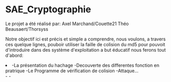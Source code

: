# SAE_Cryptographie
Le projet a été réalisé par:
  Axel Marchand/Couette21
  Théo Beausaert/Thorsyss
  
Notre objectif ici est précis et simple a comprendre, nous voulons, a travers ces quelque lignes, pouboir utiliser la faille de colision du md5 pour pouvoit d'introduire dans des système d'exploitation a but éducatif
nous ferons tout d'abord:
<li>-La présentation du hachage
-Decouverte des differentes fonction en pratrique
-Le Programme de vérification de colision
-Attaque...</li>
-
-

